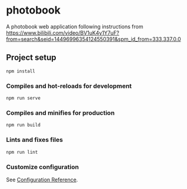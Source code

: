 # photobook

A photobook web application following instructions from <https://www.bilibili.com/video/BV1uK4y1Y7uF?from=search&seid=14496996354124550391&spm_id_from=333.337.0.0>

## Project setup
```
npm install
```

### Compiles and hot-reloads for development
```
npm run serve
```

### Compiles and minifies for production
```
npm run build
```

### Lints and fixes files
```
npm run lint
```

### Customize configuration
See [Configuration Reference](https://cli.vuejs.org/config/).
